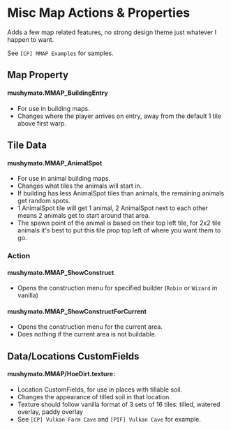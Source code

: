 # Misc Map Actions & Properties

Adds a few map related features, no strong design theme just whatever I happen to want.

See `[CP] MMAP Examples` for samples.

## Map Property

#### mushymato.MMAP_BuildingEntry <x> <y>

- For use in building maps.
- Changes where the player arrives on entry, away from the default 1 tile above first warp.

## Tile Data

#### mushymato.MMAP_AnimalSpot

- For use in animal building maps.
- Changes what tiles the animals will start in.
- If building has less AnimalSpot tiles than animals, the remaining animals get random spots.
- 1 AnimalSpot tile will get 1 animal, 2 AnimalSpot next to each other means 2 animals get to start around that area.
- The spawn point of the animal is based on their top left tile, for 2x2 tile animals it's best to put this tile prop top left of where you want them to go.

### Action

#### mushymato.MMAP_ShowConstruct <builder>

- Opens the construction menu for specified builder (`Robin` or `Wizard` in vanilla)

#### mushymato.MMAP_ShowConstructForCurrent <builder>

- Opens the construction menu for the current area.
- Does nothing if the current area is not buildable.

## Data/Locations CustomFields

#### mushymato.MMAP/HoeDirt.texture: <texture>

- Location CustomFields, for use in places with tillable soil.
- Changes the appearance of tilled soil in that location.
- Texture should follow vanilla format of 3 sets of 16 tiles: tilled, watered overlay, paddy overlay
- See `[CP] Vulkan Farm Cave` and `[PIF] Vulkan Cave` for example.
